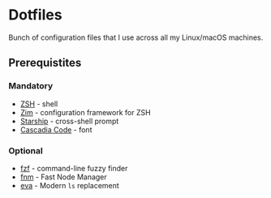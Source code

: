 # Dotfiles

Bunch of configuration files that I use across all my Linux/macOS machines.

## Prerequistites

### Mandatory

- [ZSH](https://www.zsh.org/) - shell
- [Zim](https://zimfw.sh/) - configuration framework for ZSH
- [Starship](https://starship.rs/guide/) - cross-shell prompt
- [Cascadia Code](https://github.com/microsoft/cascadia-code) - font

### Optional

- [fzf](https://github.com/junegunn/fzf) - command-line fuzzy finder
- [fnm](https://github.com/Schniz/fnm) - Fast Node Manager
- [eva](https://github.com/eza-community/eza) - Modern `ls` replacement
